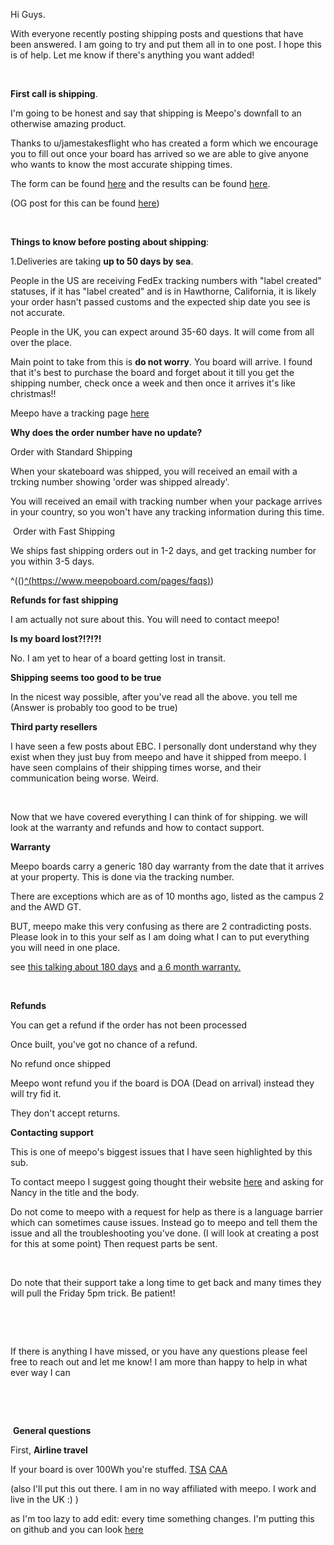 Hi Guys.

With everyone recently posting shipping posts and questions that have been answered. I am going to try and put them all in to one post. I hope this is of help. Let me know if there's anything you want added!

&#x200B;

**First call is shipping**.

I'm going to be honest and say that shipping is Meepo's downfall to an otherwise amazing product.

Thanks to u/jamestakesflight who has created a form which we encourage you to fill out once your board has arrived so we are able to give anyone who wants to know the most accurate shipping times.

The form can be found [here](https://forms.gle/jVfHhKx1J3iSBSox7) and the results can be found [here](https://docs.google.com/spreadsheets/d/1yXgaOHBZoZJtPVxP6klVuYW0VE8DWirPxzv3f8lYxYA).

(OG post for this can be found [here](https://www.reddit.com/r/MeepoBoards/comments/gslvde/master_delivery_date_google_sheet_and_google_form/))

&#x200B;

**Things to know before posting about shipping**:

1.Deliveries are taking **up to 50 days by sea**.

People in the US are receiving FedEx tracking numbers with "label created" statuses, if it has "label created" and is in Hawthorne, California, it is likely your order hasn't passed customs and the expected ship date you see is not accurate.

People in the UK, you can expect around 35-60 days. It will come from all over the place.

Main point to take from this is **do not worry**. You board will arrive. I found that it's best to purchase the board and forget about it till you get the shipping number, check once a week and then once it arrives it's like christmas!!

Meepo have a tracking page [here](https://www.meepoboard.com/apps/trackorder)

**Why does the order number have no update?**

Order with Standard Shipping 

When your skateboard was shipped, you will received an email with a trcking number showing 'order was shipped already'.

You will received an email with tracking number when your package arrives in your country, so you won't have any tracking information during this time.

 Order with Fast Shipping 

We ships fast shipping orders out in 1-2 days, and get tracking number for you within 3-5 days.

^(()[^(https://www.meepoboard.com/pages/faqs)](https://www.meepoboard.com/pages/faqs))

**Refunds for fast shipping**

I am actually not sure about this. You will need to contact meepo!

**Is my board lost?!?!?!**

No. I am yet to hear of a board getting lost in transit. 

**Shipping seems too good to be true**

In the nicest way possible, after you've read all the above. you tell me (Answer is probably too good to be true)

**Third party resellers**

I have seen a few posts about EBC. I personally dont understand why they exist when they just buy from meepo and have it shipped from meepo. I have seen complains of their shipping times worse, and their communication being worse. Weird. 

&#x200B;

Now that we have covered everything I can think of for shipping. we will look at the warranty and refunds and how to contact support.

**Warranty**

Meepo boards carry a generic 180 day warranty from the date that it arrives at your property. This is done via the tracking number.

There are exceptions which are as of 10 months ago, listed as the campus 2 and the AWD GT.

BUT, meepo make this very confusing as there are 2 contradicting posts. Please look in to this your self as I am doing what I can to put everything you will need in one place.

see [this talking about 180 days](https://support.meepoboard.com/hc/en-us/articles/360002069658-Is-there-a-warranty-) and [a 6 month warranty.](https://support.meepoboard.com/hc/en-us/articles/360002108877-How-long-is-the-warranty-from-Meepo-Board-)

&#x200B;

**Refunds**

You can get a refund if the order has not been processed

Once built, you've got no chance of a refund.

No refund once shipped

Meepo wont refund you if the board is DOA (Dead on arrival) instead they will try fid it.

They don't accept returns.

**Contacting support**

This is one of meepo's biggest issues that I have seen highlighted by this sub.

To contact meepo I suggest going thought their website [here](https://support.meepoboard.com/hc/en-us/requests/new) and asking for Nancy in the title and the body. 

Do not come to meepo with a request for help as there is a language barrier which can sometimes cause issues. Instead go to meepo and tell them the issue and all the troubleshooting you've done. (I will look at creating a post for this at some point) Then request parts be sent.

&#x200B;

Do note that their support take a long time to get back and many times they will pull the Friday 5pm trick. Be patient! 

&#x200B;

&#x200B;

If there is anything I have missed, or you have any questions please feel free to reach out and let me know! I am more than happy to help in what ever way I can

&#x200B;

&#x200B;

&#x200B;
**General questions**

First, **Airline travel**

If your board is over 100Wh you're stuffed. [TSA](https://www.tsa.gov/travel/security-screening/whatcanibring/items/lithium-batteries-more-100-watt-hours) [CAA](https://www.caa.co.uk/Passengers/Before-you-fly/Baggage/Items-that-are-allowed-in-baggage/#:~:text=Passengers%20must%20carry%20no%20more,100%20Wh%20for%20lithium%20ion.)

(also I'll put this out there. I am in no way affiliated with meepo. I work and live in the UK :) )

as I'm too lazy to add edit: every time something changes. I'm putting this on github and you can look [here](https://github.com/userbradley/meepoboards)
